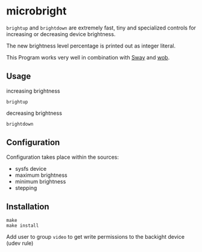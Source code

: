 # microbright

`brightup` and `brightdown` are extremely fast, tiny and specialized controls for increasing or decreasing device brightness.

The new brightness level percentage is printed out as integer literal.

This Program works very well in combination with [Sway](https://github.com/swaywm/sway) and [wob](https://github.com/francma/wob).


## Usage

increasing brightness
```
brightup
```
decreasing brightness
```
brightdown
```


## Configuration

Configuration takes place within the sources:
* sysfs device
* maximum brightness
* minimum brightness
* stepping


## Installation

```
make
make install
```

Add user to group `video` to get write permissions to the backight device (udev rule)
